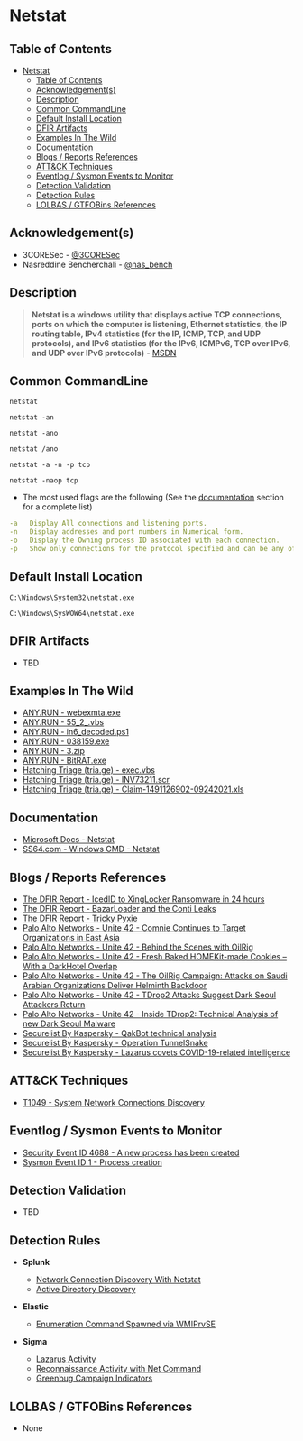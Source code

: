 # Netstat

## Table of Contents

- [Netstat](#netstat)
  - [Table of Contents](#table-of-contents)
  - [Acknowledgement(s)](#acknowledgements)
  - [Description](#description)
  - [Common CommandLine](#common-commandline)
  - [Default Install Location](#default-install-location)
  - [DFIR Artifacts](#dfir-artifacts)
  - [Examples In The Wild](#examples-in-the-wild)
  - [Documentation](#documentation)
  - [Blogs / Reports References](#blogs--reports-references)
  - [ATT&CK Techniques](#attck-techniques)
  - [Eventlog / Sysmon Events to Monitor](#eventlog--sysmon-events-to-monitor)
  - [Detection Validation](#detection-validation)
  - [Detection Rules](#detection-rules)
  - [LOLBAS / GTFOBins References](#lolbas--gtfobins-references)

## Acknowledgement(s)

- 3CORESec - [@3CORESec](https://twitter.com/3CORESec)
- Nasreddine Bencherchali - [@nas_bench](https://twitter.com/nas_bench)

## Description

> **Netstat is a windows utility that displays active TCP connections, ports on which the computer is listening, Ethernet statistics, the IP routing table, IPv4 statistics (for the IP, ICMP, TCP, and UDP protocols), and IPv6 statistics (for the IPv6, ICMPv6, TCP over IPv6, and UDP over IPv6 protocols)** - [MSDN](https://docs.microsoft.com/en-us/windows-server/administration/windows-commands/netstat)

## Common CommandLine

```batch
netstat

netstat -an

netstat -ano

netstat /ano

netstat -a -n -p tcp

netstat -naop tcp
```

- The most used flags are the following (See the [documentation](#documentation) section for a complete list)

```yaml
-a   Display All connections and listening ports.
-n   Display addresses and port numbers in Numerical form.
-o   Display the Owning process ID associated with each connection.
-p   Show only connections for the protocol specified and can be any of "TCP", "UDP", "TCPv6" or "UDPv6".
```

## Default Install Location

```batch
C:\Windows\System32\netstat.exe

C:\Windows\SysWOW64\netstat.exe
```

## DFIR Artifacts

- TBD

## Examples In The Wild

- [ANY.RUN - webexmta.exe](https://app.any.run/tasks/0f35f119-c3a8-474d-9aad-65a35fd6e080/)
- [ANY.RUN - 55_2_.vbs](https://app.any.run/tasks/b696fb48-1378-46c0-8d11-c0e5302646ba/)
- [ANY.RUN - in6_decoded.ps1](https://app.any.run/tasks/5e81dd12-9350-4491-ba71-3950f212aa5a/)
- [ANY.RUN - 038159.exe](https://app.any.run/tasks/850475b7-74fc-4465-aad4-07fc0d9bf102/)
- [ANY.RUN - 3.zip](https://app.any.run/tasks/06ba9da5-9b10-4f61-9185-452fb0b1b2c2/)
- [ANY.RUN - BitRAT.exe](https://app.any.run/tasks/f5400d3b-874b-4f1f-8918-0b0d3021f8ca/)
- [Hatching Triage (tria.ge) - exec.vbs](https://tria.ge/201204-m5yxtltppj/behavioral2)
- [Hatching Triage (tria.ge) - INV73211.scr](https://tria.ge/210512-hb14qepm8e/behavioral1)
- [Hatching Triage (tria.ge) - Claim-1491126902-09242021.xls](https://tria.ge/210924-v23fcshdg8/behavioral1)

## Documentation

- [Microsoft Docs - Netstat](https://docs.microsoft.com/en-us/windows-server/administration/windows-commands/netstat)
- [SS64.com - Windows CMD - Netstat](https://ss64.com/nt/netstat.html)

## Blogs / Reports References

- [The DFIR Report - IcedID to XingLocker Ransomware in 24 hours](https://thedfirreport.com/2021/10/18/icedid-to-xinglocker-ransomware-in-24-hours/)
- [The DFIR Report - BazarLoader and the Conti Leaks](https://thedfirreport.com/2021/10/04/bazarloader-and-the-conti-leaks/)
- [The DFIR Report - Tricky Pyxie](https://thedfirreport.com/2020/04/30/tricky-pyxie/)
- [Palo Alto Networks - Unite 42 - Comnie Continues to Target Organizations in East Asia](https://unit42.paloaltonetworks.com/unit42-comnie-continues-target-organizations-east-asia/)
- [Palo Alto Networks - Unite 42 - Behind the Scenes with OilRig](https://unit42.paloaltonetworks.com/behind-the-scenes-with-oilrig/)
- [Palo Alto Networks - Unite 42 - Fresh Baked HOMEKit-made Cookles – With a DarkHotel Overlap](https://unit42.paloaltonetworks.com/unit42-fresh-baked-homekit-made-cookles-with-a-darkhotel-overlap/)
- [Palo Alto Networks - Unite 42 - The OilRig Campaign: Attacks on Saudi Arabian Organizations Deliver Helminth Backdoor](https://unit42.paloaltonetworks.com/the-oilrig-campaign-attacks-on-saudi-arabian-organizations-deliver-helminth-backdoor/)
- [Palo Alto Networks - Unite 42 - TDrop2 Attacks Suggest Dark Seoul Attackers Return](https://unit42.paloaltonetworks.com/tdrop2-attacks-suggest-dark-seoul-attackers-return/)
- [Palo Alto Networks - Unite 42 - Inside TDrop2: Technical Analysis of new Dark Seoul Malware](https://unit42.paloaltonetworks.com/inside-tdrop2-technical-analysis-of-new-dark-seoul-malware/)
- [Securelist By Kaspersky - QakBot technical analysis](https://securelist.com/qakbot-technical-analysis/103931/)
- [Securelist By Kaspersky - Operation TunnelSnake](https://securelist.com/operation-tunnelsnake-and-moriya-rootkit/101831/)
- [Securelist By Kaspersky - Lazarus covets COVID-19-related intelligence](https://securelist.com/lazarus-covets-covid-19-related-intelligence/99906/)

## ATT&CK Techniques

- [T1049 - System Network Connections Discovery](https://attack.mitre.org/techniques/T1049)

## Eventlog / Sysmon Events to Monitor

- [Security Event ID 4688 - A new process has been created](https://www.ultimatewindowssecurity.com/securitylog/encyclopedia/event.aspx?eventID=4688)
- [Sysmon Event ID 1 - Process creation](https://www.ultimatewindowssecurity.com/securitylog/encyclopedia/event.aspx?eventid=90001)

## Detection Validation

- TBD

## Detection Rules

- **Splunk**
  - [Network Connection Discovery With Netstat](https://research.splunk.com/endpoint/network_connection_discovery_with_netstat/)
  - [Active Directory Discovery](https://research.splunk.com/stories/active_directory_discovery/)

- **Elastic**
  - [Enumeration Command Spawned via WMIPrvSE](https://github.com/elastic/detection-rules/blob/main/rules/windows/execution_enumeration_via_wmiprvse.toml)

- **Sigma**
  - [Lazarus Activity](https://github.com/SigmaHQ/sigma/blob/master/rules/windows/process_creation/win_apt_lazarus_activity_dec20.yml)
  - [Reconnaissance Activity with Net Command](https://github.com/SigmaHQ/sigma/blob/master/rules/windows/process_creation/win_susp_commands_recon_activity.yml)
  - [Greenbug Campaign Indicators](https://github.com/SigmaHQ/sigma/blob/master/rules/windows/process_creation/win_apt_greenbug_may20.yml)

## LOLBAS / GTFOBins References

- None
